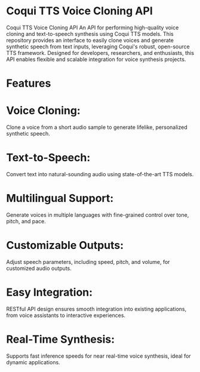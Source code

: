 # Coqui TTS Voice Cloning API

Coqui TTS Voice Cloning API
An API for performing high-quality voice cloning and text-to-speech synthesis using Coqui TTS models. This repository provides an interface to easily clone voices and generate synthetic speech from text inputs, leveraging Coqui's robust, open-source TTS framework. Designed for developers, researchers, and enthusiasts, this API enables flexible and scalable integration for voice synthesis projects.

# Features

# Voice Cloning: 
Clone a voice from a short audio sample to generate lifelike, personalized synthetic speech.
# Text-to-Speech:
Convert text into natural-sounding audio using state-of-the-art TTS models.
# Multilingual Support:
Generate voices in multiple languages with fine-grained control over tone, pitch, and pace.
# Customizable Outputs:
Adjust speech parameters, including speed, pitch, and volume, for customized audio outputs.
# Easy Integration: 
RESTful API design ensures smooth integration into existing applications, from voice assistants to interactive experiences.
# Real-Time Synthesis:
Supports fast inference speeds for near real-time voice synthesis, ideal for dynamic applications.
